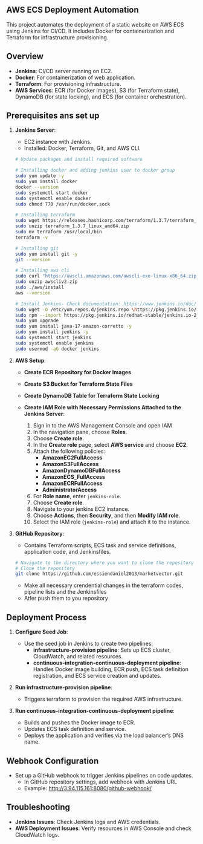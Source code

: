 ## AWS ECS Deployment Automation

This project automates the deployment of a static website on AWS ECS using Jenkins for CI/CD. It includes Docker for containerization and Terraform for infrastructure provisioning.

## Overview

- **Jenkins**: CI/CD server running on EC2.
- **Docker**: For containerization of web application.
- **Terraform**: For provisioning infrastructure.
- **AWS Services**: ECR (for Docker images), S3 (for Terraform state), DynamoDB (for state locking), and ECS (for container orchestration).

## Prerequisites ans set up

1. **Jenkins Server**:
   - EC2 instance with Jenkins.
   - Installed: Docker, Terraform, Git, and AWS CLI.

   ```bash
   # Update packages and install required software

   # Installing docker and adding jenkins user to docker group
   sudo yum update -y
   sudo yum install docker
   docker --version
   sudo systemctl start docker
   sudo systemctl enable docker
   sudo chmod 770 /var/run/docker.sock

   # Installing terraform
   sudo wget https://releases.hashicorp.com/terraform/1.3.7/terraform_1.3.7_linux_amd64.zip
   sudo unzip terraform_1.3.7_linux_amd64.zip
   sudo mv terraform /usr/local/bin
   terraform -v

   # Installing git
   sudo yum install git -y
   git --version

   # Installing aws cli
   sudo curl "https://awscli.amazonaws.com/awscli-exe-linux-x86_64.zip" -o "awscliv2.zip"
   sudo unzip awscliv2.zip
   sudo ./aws/install
   aws --version
   
   # Install Jenkins- Check documentation: https://www.jenkins.io/doc/tutorials/tutorial-for-installing-jenkins-on-AWS/
   sudo wget -O /etc/yum.repos.d/jenkins.repo \https://pkg.jenkins.io/redhat-stable/jenkins.repo
   sudo rpm --import https://pkg.jenkins.io/redhat-stable/jenkins.io-2023.key
   sudo yum upgrade
   sudo yum install java-17-amazon-corretto -y
   sudo yum install jenkins -y
   sudo systemctl start jenkins
   sudo systemctl enable jenkins
   sudo usermod -aG docker jenkins
   ```

2. **AWS Setup**:

   - **Create ECR Repository for Docker Images**
   - **Create S3 Bucket for Terraform State Files**
   - **Create DynamoDB Table for Terraform State Locking**

   - **Create IAM Role with Necessary Permissions Attached to the Jenkins Server**:
     1. Sign in to the AWS Management Console and open IAM 
     2. In the navigation pane, choose **Roles**.
     3. Choose **Create role**.
     4. In the **Create role** page, select **AWS service** and choose **EC2**.
     5. Attach the following policies:
        - **AmazonEC2FullAccess**
        - **AmazonS3FullAccess**
        - **AmazonDynamoDBFullAccess**
        - **AmazonECS_FullAccess**
        - **AmazonECRFullAccess**
        - **AdministratorAccess** 
     6. For **Role name**, enter `jenkins-role`.
     7. Choose **Create role**.
     8. Navigate to your jenkins EC2 instance.
     9. Choose **Actions**, then **Security**, and then **Modify IAM role**.
     10. Select the IAM role (`jenkins-role`) and attach it to the instance.

3. **GitHub Repository**:
   - Contains Terraform scripts, ECS task and service definitions, application code, and Jenkinsfiles.

   ```bash
   # Navigate to the directory where you want to clone the repository
   # Clone the repository
   git clone https://github.com/essiendaniel2013/marketvector.git
   ```
   - Make all necessary crendential changes in the terraform codes, pipeline lists and the Jenkinsfiles
   - Atfer push them to you repository
     
## Deployment Process

1. **Configure Seed Job**:
   - Use the seed job in Jenkins to create two pipelines:
     - **infrastructure-provision pipeline**: Sets up ECS cluster, CloudWatch, and related resources.
     - **continuous-integration-continuous-deployment pipeline**: Handles Docker image building, ECR push, ECS task definition registration, and ECS service creation and updates.

2. **Run infrastructure-provision pipeline**:
   - Triggers terraform to provision the required AWS infrastructure.

3. **Run continuous-integration-continuous-deployment pipeline**:
   - Builds and pushes the Docker image to ECR.
   - Updates ECS task definition and service.
   - Deploys the application and verifies via the load balancer’s DNS name.
  
## Webhook Configuration

- Set up a GitHub webhook to trigger Jenkins pipelines on code updates.
   - In GitHub repository settings, add webhook with Jenkins URL
   - Example: http://3.94.115.161:8080/github-webhook/

## Troubleshooting

- **Jenkins Issues**: Check Jenkins logs and AWS credentials.
- **AWS Deployment Issues**: Verify resources in AWS Console and check CloudWatch logs.
